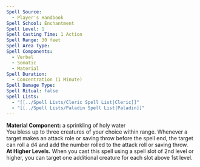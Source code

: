 ```yaml
---
Spell Source:
  - Player's Handbook
Spell School: Enchantment
Spell Level: 1
Spell Casting Time: 1 Action
Spell Range: 30 feet
Spell Area Type: 
Spell Components:
  - Verbal
  - Somatic
  - Material
Spell Duration:
  - Concentration (1 Minute)
Spell Damage Type: 
Spell Ritual: false
Spell Lists:
  - "[[../Spell Lists/Cleric Spell List|Cleric]]"
  - "[[../Spell Lists/Paladin Spell List|Paladin]]"
---
```


**Material Component:** a sprinkling of holy water  
You bless up to three creatures of your choice within range. Whenever a target makes an attack role or saving throw before the spell end, the target can roll a d4 and add the number rolled to the attack roll or saving throw.  
**At Higher Levels.** When you cast this spell using a spell slot of 2nd level or higher, you can target one additional creature for each slot above 1st level.
